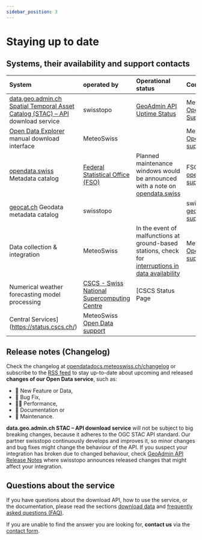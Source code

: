 ```yaml
---
sidebar_position: 3
---
```


# Staying up to date

## Systems, their availability and support contacts

| System | operated by | Operational status | Contact point |
|:-------|:------------|:-------------------|:--------------|
| [data.geo.admin.ch Spatial Temporal Asset Catalog (STAC) – API](https://www.geo.admin.ch/en/rest-interface-stac-api) download service | swisstopo | [GeoAdmin API Uptime Status](https://api3.geo.admin.ch/api/status.html) | MeteoSwiss [Open Data Support](https://www.meteoswiss.admin.ch/about-us/contact/contact-form.html) |
| [Open Data Explorer](https://www.meteoswiss.admin.ch/services-and-publications/applications/ext/download-data-without-coding-skills.html#lang=en&mdt=normal&pgid=&sid=&col=&di=&tr=&hdr=) manual download interface | MeteoSwiss |     | MeteoSwiss [Open Data support](https://www.meteoswiss.admin.ch/about-us/contact/contact-form.html) |
| [opendata.swiss](https://opendata.swiss/en/organization/bundesamt-fur-meteorologie-und-klimatologie-meteoschweiz?q=&sort=max%28issued%2C+modified%29+desc) Metadata catalog | [Federal Statistical Office (FSO)](https://www.bfs.admin.ch/bfs/en/home.html) | Planned maintenance windows would be announced with a note on [opendata.swiss](https://opendata.swiss) | FSO [opendata.swiss support](https://opendata.swiss/en/contact) | 
| [geocat.ch](https://www.geocat.ch/datahub/organization/Federal%20Office%20of%20Meteorology%20and%20Climatology%20MeteoSwiss) Geodata metadata catalog | swisstopo |     | swisstopo [geocat.ch support](https://info.geocat.ch/en/contact) |
| Data collection & integration | MeteoSwiss | In the event of malfunctions at ground-based stations, check for [interruptions in data availability](https://www.meteoswiss.admin.ch/services-and-publications/applications/data-availability.html) | MeteoSwiss [Open Data support](https://www.meteoswiss.admin.ch/about-us/contact/contact-form.html) |
| Numerical weather forecasting model processing | [CSCS - Swiss National Supercomputing Centre](https://www.cscs.ch/services/contractual-partners) | [CSCS Status Page
Central Services](https://status.cscs.ch/) | MeteoSwiss [Open Data support](https://www.meteoswiss.admin.ch/about-us/contact/contact-form.html) |


## Release notes (Changelog)

Check the changelog at [opendatadocs.meteoswiss.ch/changelog](https://opendatadocs.meteoswiss.ch/changelog) or subscribe to the [RSS feed](https://opendatadocs.meteoswiss.ch/changelog/rss.xml) to stay up-to-date about upcoming and released **changes of our Open Data service**, such as:

- 🚀 New Feature or Data,
- 🐛 Bug Fix,
- 🏃‍♀️ Performance,
- 📝 Documentation or
- 🔧 Maintenance.

**data.geo.admin.ch STAC – API download service** will not be subject to big breaking changes, because it adheres to the OGC STAC API standard. Our partner swisstopo continuously develops and improves it, so minor changes and bug fixes might change the behaviour of the API. If you suspect your integration has broken due to changed behaviour, check [GeoAdmin API Release Notes](https://api3.geo.admin.ch/releasenotes/index.html) where swisstopo announces released changes that might affect your integration.


## Questions about the service

If you have questions about the download API, how to use the service, or the documentation, please read the sections [download data](/general/download) and [frequently asked questions (FAQ)](/general/faq).

If you are unable to find the answer you are looking for, **contact us** via the [contact form](https://www.meteoswiss.admin.ch/about-us/contact/contact-form.html).
